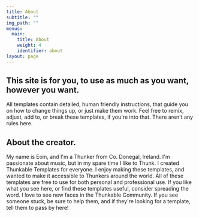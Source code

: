 ```yaml
---
title: About
subtitle: ""
img_path: ""
menus:
  main:
    title: About
    weight: 4
    identifier: about
layout: page
---
```

## This site is for you, to use as much as you want, however you want.

All templates contain detailed, human friendly instructions, that guide you on how to change things up, or just make them work. Feel free to remix, adjust, add to, or break these templates, if you're into that. There aren't any rules here. 



## About the creator.

My name is Eoin, and I'm a Thunker from Co. Donegal, Ireland. I'm passionate about music, but in my spare time I like to Thunk. I created Thunkable Templates for everyone. I enjoy making these templates, and wanted to make it accessible to Thunkers around the world. All of these templates are free to use for both personal and professional use. If you like what you see here, or find these templates useful, consider spreading the word. I love to see new faces in the Thunkable Community. If you see someone stuck, be sure to help them, and if they're looking for a template, tell them to pass by here!